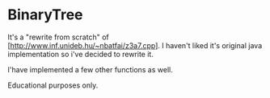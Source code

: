 # BinaryTree

It's a "rewrite from scratch" of [http://www.inf.unideb.hu/~nbatfai/z3a7.cpp].
I haven't liked it's original java implementation so i've decided to rewrite it.

I'have implemented a few other functions as well.

Educational purposes only.
